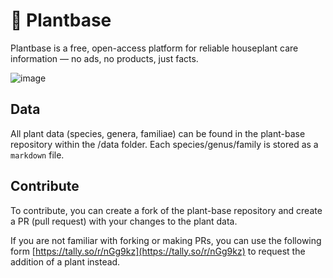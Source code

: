 # 🌿 Plantbase

Plantbase is a free, open-access platform for reliable houseplant care information — no ads, no products, just facts.

![image](https://github.com/user-attachments/assets/54a62b51-a4f7-44d6-91e8-887e2119a478)

## Data

All plant data (species, genera, familiae) can be found in the plant-base repository within the /data folder. Each species/genus/family is stored as a `markdown` file.

## Contribute

To contribute, you can create a fork of the plant-base repository and create a PR (pull request) with your changes to the plant data.

If you are not familiar with forking or making PRs, you can use the following form [https://tally.so/r/nGg9kz](https://tally.so/r/nGg9kz) to request the addition of a plant instead.

